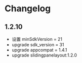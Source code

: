 # Changelog

## 1.2.10

- 设置 minSdkVersion = 21
- upgrade sdk_version = 31
- upgrade appcompat = 1.4.1
- upgrade slidingpanelayout:1.2.0
